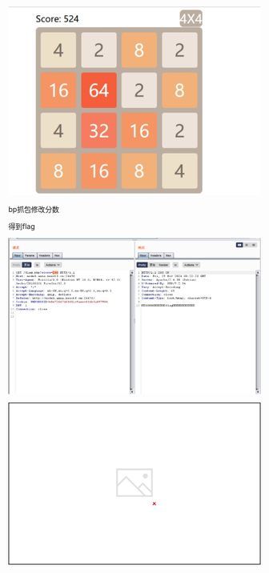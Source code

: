 ![img](./assets/wps404.jpg)

bp抓包修改分数

得到flag

![img](./assets/wps405.jpg) 

 

![img](./assets/wps406.jpg) 

 